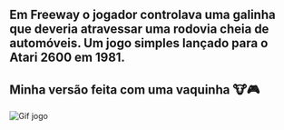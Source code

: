 ## Em Freeway o jogador controlava uma galinha que deveria atravessar uma rodovia cheia de automóveis. Um jogo simples lançado para o Atari 2600 em 1981.
## Minha versão feita com uma vaquinha 🐮🎮

![Gif jogo](https://github.com/leticiakremer/freeway-jogo/blob/main/gif-jogo-freeway.gif)
